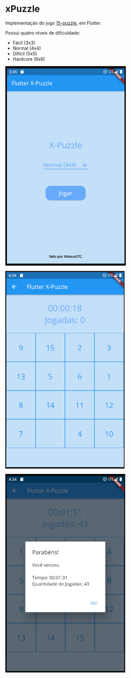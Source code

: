 # xPuzzle

Implementação do jogo [15-puzzle](https://en.wikipedia.org/wiki/15_puzzle), em Flutter.

Possui quatro níveis de dificuldade:
 - Fácil (3x3)
 - Normal (4x4)
 - Difícil (5x5)
 - Hardcore (6x6)

![mainScreen](screenshots/mainScreen.png)

![gameScreen](screenshots/gameScreen.png)

![winScreen](screenshots/winScreen.png)
